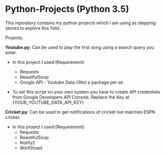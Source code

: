 # Python-Projects (Python 3.5)
This repository contains my python projects which I am using as stepping stones to explore this field.

Projects: 

**Youtube.py**: Can be used to play the first song using a search query you enter.
  - In this project I used:(Requirement)
    - Requests
    - BeautifulSoup
    - Google API - Youtube Data //Not a package per se
    
  - To set this script on your own system you have to create API credentials from Google Developers API Console. Replace the Key at {YOUR_YOUTUBE_DATA_API_KEY}
  
**Cricket.py**: Can be used to get notifications of cricket live matches ESPN cricket.
  - In this project I used:(Requirement)
    - Requests
    - BeautifulSoup
    - Notify2
    - Win10toast
